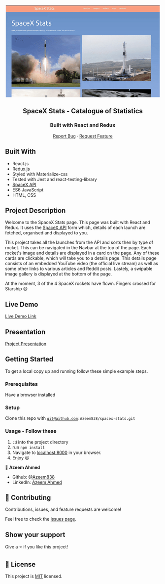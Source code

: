 <p align="center">
  <a>
    <p align="center"> <img src="./spacex-stats-screenshot-new.gif" alt="spacex-stats"> </p>
  </a>

  <h2 align="center">SpaceX Stats - Catalogue of Statistics</h2>
  <h3 align="center">Built with React and Redux</h3>

  <p align="center">
    <a href="https://github.com/Azeem838/spacex-stats/issues">Report Bug</a>
    · 
    <a href="https://github.com/Azeem838/spacex-stats/issues">Request Feature</a>
  </p>
</p>

## Built With

- React.js
- Redux.js
- Styled with Materialize-css
- Tested with Jest and react-testing-library
- [SpaceX API](https://github.com/r-spacex/SpaceX-API)
- ES6 JavaScript
- HTML, CSS

## Project Description

Welcome to the SpaceX Stats page. This page was built with React and Redux. It uses the [SpaceX API](https://github.com/r-spacex/SpaceX-API) form which, details of each launch are fetched, organised and displayed to you.

This project takes all the launches from the API and sorts then by type of rocket. This can be navigated in the Navbar at the top of the page.
Each rocket's image and details are displayed in a card on the page. Any of these cards are clickable, which will take you to a details page. This details page consists of an embedded YouTube video (the official live stream) as well as some other links to various articles and Reddit posts. Lastely, a swipable image gallery is displayed at the bottom of the page.

At the moment, 3 of the 4 SpaceX rockets have flown. Fingers crossed for Starship :smile:

## Live Demo

[Live Demo Link](https://spacex-stats-azeem.herokuapp.com/)

## Presentation

[Project Presentation](https://www.loom.com/share/80b548e6422e4c62a3b6924912b7a3bd)

## Getting Started

To get a local copy up and running follow these simple example steps.

### Prerequisites

Have a browser installed

### Setup

Clone this repo with <code>git@github.com:Azeem838/spacex-stats.git</code>

### Usage - Follow these

1. <code>cd</code> into the project directory
2. run <code>npm install</code>
3. Navigate to [localhost:8000](http://localhost:3000) in your browser.
4. Enjoy :smiley:

:bust_in_silhouette: **Azeem Ahmed**

- Github: [@Azeem838](https://github.com/Azeem838)
- LinkedIn: [Azeem Ahmed](www.linkedin.com/in/azeemmahmed)

## 🤝 Contributing

Contributions, issues, and feature requests are welcome!

Feel free to check the [issues page](https://github.com/Azeem838/spacex-stats/issues).

## Show your support

Give a ⭐️ if you like this project!

## 📝 License

This project is [MIT](lic.url) licensed.
